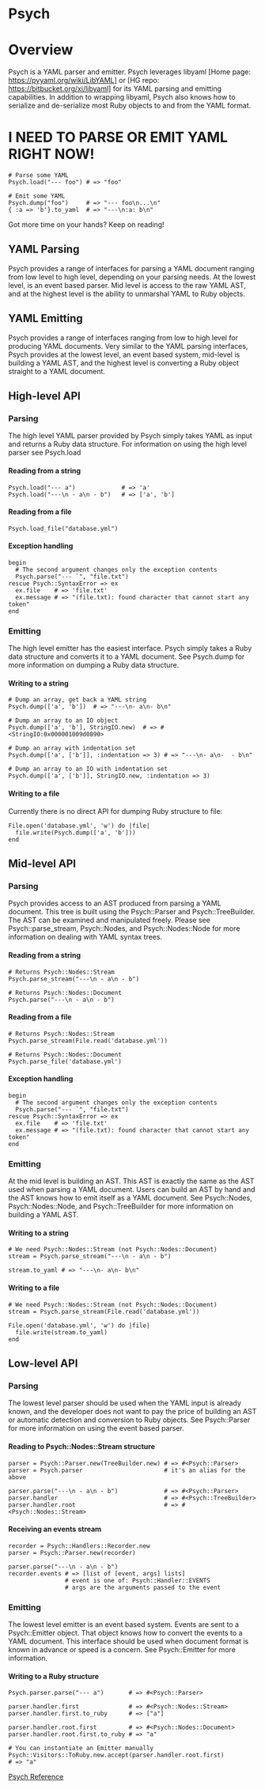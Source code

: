 # Psych

# Overview

Psych is a YAML parser and emitter. Psych leverages libyaml [Home page:
https://pyyaml.org/wiki/LibYAML] or [HG repo:
https://bitbucket.org/xi/libyaml] for its YAML parsing and emitting
capabilities. In addition to wrapping libyaml, Psych also knows how to
serialize and de-serialize most Ruby objects to and from the YAML format.

# I NEED TO PARSE OR EMIT YAML RIGHT NOW!

    # Parse some YAML
    Psych.load("--- foo") # => "foo"

    # Emit some YAML
    Psych.dump("foo")     # => "--- foo\n...\n"
    { :a => 'b'}.to_yaml  # => "---\n:a: b\n"

Got more time on your hands?  Keep on reading!

## YAML Parsing

Psych provides a range of interfaces for parsing a YAML document ranging from
low level to high level, depending on your parsing needs.  At the lowest
level, is an event based parser.  Mid level is access to the raw YAML AST, and
at the highest level is the ability to unmarshal YAML to Ruby objects.

## YAML Emitting

Psych provides a range of interfaces ranging from low to high level for
producing YAML documents.  Very similar to the YAML parsing interfaces, Psych
provides at the lowest level, an event based system, mid-level is building a
YAML AST, and the highest level is converting a Ruby object straight to a YAML
document.

## High-level API

### Parsing

The high level YAML parser provided by Psych simply takes YAML as input and
returns a Ruby data structure.  For information on using the high level parser
see Psych.load

#### Reading from a string

    Psych.load("--- a")             # => 'a'
    Psych.load("---\n - a\n - b")   # => ['a', 'b']

#### Reading from a file

    Psych.load_file("database.yml")

#### Exception handling

    begin
      # The second argument changes only the exception contents
      Psych.parse("--- `", "file.txt")
    rescue Psych::SyntaxError => ex
      ex.file    # => 'file.txt'
      ex.message # => "(file.txt): found character that cannot start any token"
    end

### Emitting

The high level emitter has the easiest interface.  Psych simply takes a Ruby
data structure and converts it to a YAML document.  See Psych.dump for more
information on dumping a Ruby data structure.

#### Writing to a string

    # Dump an array, get back a YAML string
    Psych.dump(['a', 'b'])  # => "---\n- a\n- b\n"

    # Dump an array to an IO object
    Psych.dump(['a', 'b'], StringIO.new)  # => #<StringIO:0x000001009d0890>

    # Dump an array with indentation set
    Psych.dump(['a', ['b']], :indentation => 3) # => "---\n- a\n-  - b\n"

    # Dump an array to an IO with indentation set
    Psych.dump(['a', ['b']], StringIO.new, :indentation => 3)

#### Writing to a file

Currently there is no direct API for dumping Ruby structure to file:

    File.open('database.yml', 'w') do |file|
      file.write(Psych.dump(['a', 'b']))
    end

## Mid-level API

### Parsing

Psych provides access to an AST produced from parsing a YAML document.  This
tree is built using the Psych::Parser and Psych::TreeBuilder.  The AST can be
examined and manipulated freely.  Please see Psych::parse_stream,
Psych::Nodes, and Psych::Nodes::Node for more information on dealing with YAML
syntax trees.

#### Reading from a string

    # Returns Psych::Nodes::Stream
    Psych.parse_stream("---\n - a\n - b")

    # Returns Psych::Nodes::Document
    Psych.parse("---\n - a\n - b")

#### Reading from a file

    # Returns Psych::Nodes::Stream
    Psych.parse_stream(File.read('database.yml'))

    # Returns Psych::Nodes::Document
    Psych.parse_file('database.yml')

#### Exception handling

    begin
      # The second argument changes only the exception contents
      Psych.parse("--- `", "file.txt")
    rescue Psych::SyntaxError => ex
      ex.file    # => 'file.txt'
      ex.message # => "(file.txt): found character that cannot start any token"
    end

### Emitting

At the mid level is building an AST.  This AST is exactly the same as the AST
used when parsing a YAML document.  Users can build an AST by hand and the AST
knows how to emit itself as a YAML document.  See Psych::Nodes,
Psych::Nodes::Node, and Psych::TreeBuilder for more information on building a
YAML AST.

#### Writing to a string

    # We need Psych::Nodes::Stream (not Psych::Nodes::Document)
    stream = Psych.parse_stream("---\n - a\n - b")

    stream.to_yaml # => "---\n- a\n- b\n"

#### Writing to a file

    # We need Psych::Nodes::Stream (not Psych::Nodes::Document)
    stream = Psych.parse_stream(File.read('database.yml'))

    File.open('database.yml', 'w') do |file|
      file.write(stream.to_yaml)
    end

## Low-level API

### Parsing

The lowest level parser should be used when the YAML input is already known,
and the developer does not want to pay the price of building an AST or
automatic detection and conversion to Ruby objects.  See Psych::Parser for
more information on using the event based parser.

#### Reading to Psych::Nodes::Stream structure

    parser = Psych::Parser.new(TreeBuilder.new) # => #<Psych::Parser>
    parser = Psych.parser                       # it's an alias for the above

    parser.parse("---\n - a\n - b")             # => #<Psych::Parser>
    parser.handler                              # => #<Psych::TreeBuilder>
    parser.handler.root                         # => #<Psych::Nodes::Stream>

#### Receiving an events stream

    recorder = Psych::Handlers::Recorder.new
    parser = Psych::Parser.new(recorder)

    parser.parse("---\n - a\n - b")
    recorder.events # => [list of [event, args] lists]
                    # event is one of: Psych::Handler::EVENTS
                    # args are the arguments passed to the event

### Emitting

The lowest level emitter is an event based system.  Events are sent to a
Psych::Emitter object.  That object knows how to convert the events to a YAML
document.  This interface should be used when document format is known in
advance or speed is a concern.  See Psych::Emitter for more information.

#### Writing to a Ruby structure

    Psych.parser.parse("--- a")       # => #<Psych::Parser>

    parser.handler.first              # => #<Psych::Nodes::Stream>
    parser.handler.first.to_ruby      # => ["a"]

    parser.handler.root.first         # => #<Psych::Nodes::Document>
    parser.handler.root.first.to_ruby # => "a"

    # You can instantiate an Emitter manually
    Psych::Visitors::ToRuby.new.accept(parser.handler.root.first)
    # => "a"

[Psych Reference](https://ruby-doc.org/stdlib-2.7.0/libdoc/psych/rdoc/Psych.html)
